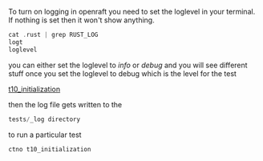 
To turn on logging in openraft you need to set the loglevel in your terminal.   
If nothing is set then it won't show anything.

```rust
cat .rust | grep RUST_LOG
logt
loglevel
```

you can either set the loglevel to *info* or *debug* and you will see different stuff
once you set the loglevel to debug which is the level for the test

[t10_initialization](https://github.com/datafuselabs/openraft/blob/main/tests/tests/life_cycle/t10_initialization.rs)

then the log file gets written to the

```rust
tests/_log directory
```

to run a particular test

```rust
ctno t10_initialization
```
